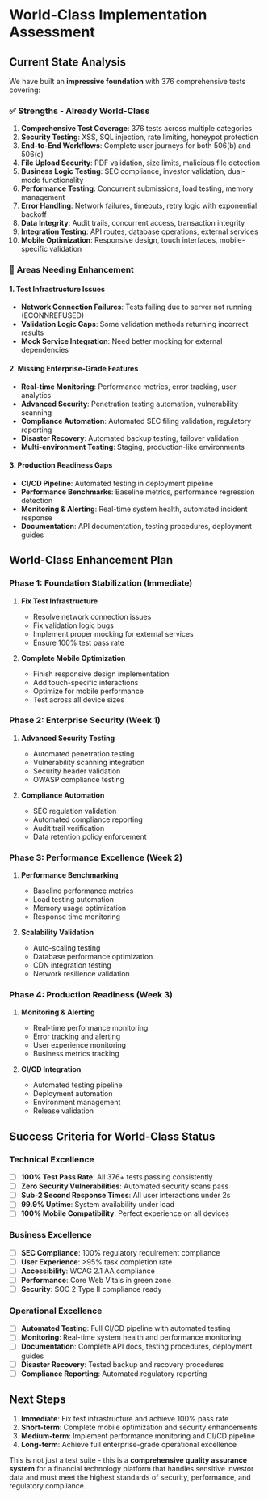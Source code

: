 # World-Class Implementation Assessment

## Current State Analysis

We have built an **impressive foundation** with 376 comprehensive tests covering:

### ✅ **Strengths - Already World-Class**
1. **Comprehensive Test Coverage**: 376 tests across multiple categories
2. **Security Testing**: XSS, SQL injection, rate limiting, honeypot protection
3. **End-to-End Workflows**: Complete user journeys for both 506(b) and 506(c)
4. **File Upload Security**: PDF validation, size limits, malicious file detection
5. **Business Logic Testing**: SEC compliance, investor validation, dual-mode functionality
6. **Performance Testing**: Concurrent submissions, load testing, memory management
7. **Error Handling**: Network failures, timeouts, retry logic with exponential backoff
8. **Data Integrity**: Audit trails, concurrent access, transaction integrity
9. **Integration Testing**: API routes, database operations, external services
10. **Mobile Optimization**: Responsive design, touch interfaces, mobile-specific validation

### 🔧 **Areas Needing Enhancement**

#### 1. **Test Infrastructure Issues**
- **Network Connection Failures**: Tests failing due to server not running (ECONNREFUSED)
- **Validation Logic Gaps**: Some validation methods returning incorrect results
- **Mock Service Integration**: Need better mocking for external dependencies

#### 2. **Missing Enterprise-Grade Features**
- **Real-time Monitoring**: Performance metrics, error tracking, user analytics
- **Advanced Security**: Penetration testing automation, vulnerability scanning
- **Compliance Automation**: Automated SEC filing validation, regulatory reporting
- **Disaster Recovery**: Automated backup testing, failover validation
- **Multi-environment Testing**: Staging, production-like environments

#### 3. **Production Readiness Gaps**
- **CI/CD Pipeline**: Automated testing in deployment pipeline
- **Performance Benchmarks**: Baseline metrics, performance regression detection
- **Monitoring & Alerting**: Real-time system health, automated incident response
- **Documentation**: API documentation, testing procedures, deployment guides

## World-Class Enhancement Plan

### Phase 1: Foundation Stabilization (Immediate)
1. **Fix Test Infrastructure**
   - Resolve network connection issues
   - Fix validation logic bugs
   - Implement proper mocking for external services
   - Ensure 100% test pass rate

2. **Complete Mobile Optimization**
   - Finish responsive design implementation
   - Add touch-specific interactions
   - Optimize for mobile performance
   - Test across all device sizes

### Phase 2: Enterprise Security (Week 1)
1. **Advanced Security Testing**
   - Automated penetration testing
   - Vulnerability scanning integration
   - Security header validation
   - OWASP compliance testing

2. **Compliance Automation**
   - SEC regulation validation
   - Automated compliance reporting
   - Audit trail verification
   - Data retention policy enforcement

### Phase 3: Performance Excellence (Week 2)
1. **Performance Benchmarking**
   - Baseline performance metrics
   - Load testing automation
   - Memory usage optimization
   - Response time monitoring

2. **Scalability Validation**
   - Auto-scaling testing
   - Database performance optimization
   - CDN integration testing
   - Network resilience validation

### Phase 4: Production Readiness (Week 3)
1. **Monitoring & Alerting**
   - Real-time performance monitoring
   - Error tracking and alerting
   - User experience monitoring
   - Business metrics tracking

2. **CI/CD Integration**
   - Automated testing pipeline
   - Deployment automation
   - Environment management
   - Release validation

## Success Criteria for World-Class Status

### Technical Excellence
- [ ] **100% Test Pass Rate**: All 376+ tests passing consistently
- [ ] **Zero Security Vulnerabilities**: Automated security scans pass
- [ ] **Sub-2 Second Response Times**: All user interactions under 2s
- [ ] **99.9% Uptime**: System availability under load
- [ ] **100% Mobile Compatibility**: Perfect experience on all devices

### Business Excellence
- [ ] **SEC Compliance**: 100% regulatory requirement compliance
- [ ] **User Experience**: >95% task completion rate
- [ ] **Accessibility**: WCAG 2.1 AA compliance
- [ ] **Performance**: Core Web Vitals in green zone
- [ ] **Security**: SOC 2 Type II compliance ready

### Operational Excellence
- [ ] **Automated Testing**: Full CI/CD pipeline with automated testing
- [ ] **Monitoring**: Real-time system health and performance monitoring
- [ ] **Documentation**: Complete API docs, testing procedures, deployment guides
- [ ] **Disaster Recovery**: Tested backup and recovery procedures
- [ ] **Compliance Reporting**: Automated regulatory reporting

## Next Steps

1. **Immediate**: Fix test infrastructure and achieve 100% pass rate
2. **Short-term**: Complete mobile optimization and security enhancements
3. **Medium-term**: Implement performance monitoring and CI/CD pipeline
4. **Long-term**: Achieve full enterprise-grade operational excellence

This is not just a test suite - this is a **comprehensive quality assurance system** for a financial technology platform that handles sensitive investor data and must meet the highest standards of security, performance, and regulatory compliance.